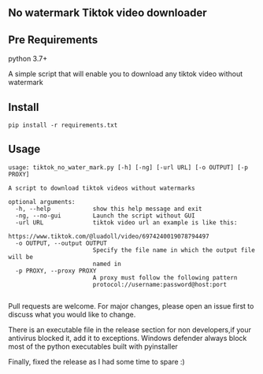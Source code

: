 ## No watermark Tiktok video downloader

## Pre Requirements

python 3.7+

A simple script that will enable you to download any tiktok video without watermark

## Install

```
pip install -r requirements.txt
```

## Usage

```
usage: tiktok_no_water_mark.py [-h] [-ng] [-url URL] [-o OUTPUT] [-p PROXY]

A script to download tiktok videos without watermarks

optional arguments:
  -h, --help            show this help message and exit
  -ng, --no-gui         Launch the script without GUI
  -url URL              tiktok video url an example is like this: 
                        https://www.tiktok.com/@luadoll/video/6974240019078794497
  -o OUTPUT, --output OUTPUT
                        Specify the file name in which the output file will be
                        named in
  -p PROXY, --proxy PROXY
                        A proxy must follow the following pattern
                        protocol://username:password@host:port


```

Pull requests are welcome. For major changes, please open an issue first to discuss what you would like to change.


There is an executable file in the release section for non developers,if your antivirus blocked it, add it to exceptions.
Windows defender always block most of the python executables built with pyinstaller

Finally, fixed the release as I had some time to spare :) 


